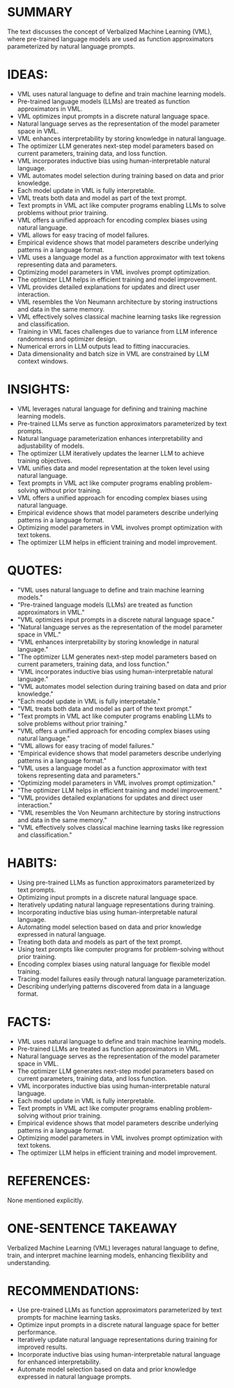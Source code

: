 # SUMMARY
The text discusses the concept of Verbalized Machine Learning (VML), where pre-trained language models are used as function approximators parameterized by natural language prompts.

# IDEAS:
- VML uses natural language to define and train machine learning models.
- Pre-trained language models (LLMs) are treated as function approximators in VML.
- VML optimizes input prompts in a discrete natural language space.
- Natural language serves as the representation of the model parameter space in VML.
- VML enhances interpretability by storing knowledge in natural language.
- The optimizer LLM generates next-step model parameters based on current parameters, training data, and loss function.
- VML incorporates inductive bias using human-interpretable natural language.
- VML automates model selection during training based on data and prior knowledge.
- Each model update in VML is fully interpretable.
- VML treats both data and model as part of the text prompt.
- Text prompts in VML act like computer programs enabling LLMs to solve problems without prior training.
- VML offers a unified approach for encoding complex biases using natural language.
- VML allows for easy tracing of model failures.
- Empirical evidence shows that model parameters describe underlying patterns in a language format.
- VML uses a language model as a function approximator with text tokens representing data and parameters.
- Optimizing model parameters in VML involves prompt optimization.
- The optimizer LLM helps in efficient training and model improvement.
- VML provides detailed explanations for updates and direct user interaction.
- VML resembles the Von Neumann architecture by storing instructions and data in the same memory.
- VML effectively solves classical machine learning tasks like regression and classification.
- Training in VML faces challenges due to variance from LLM inference randomness and optimizer design.
- Numerical errors in LLM outputs lead to fitting inaccuracies.
- Data dimensionality and batch size in VML are constrained by LLM context windows.

# INSIGHTS:
- VML leverages natural language for defining and training machine learning models.
- Pre-trained LLMs serve as function approximators parameterized by text prompts.
- Natural language parameterization enhances interpretability and adjustability of models.
- The optimizer LLM iteratively updates the learner LLM to achieve training objectives.
- VML unifies data and model representation at the token level using natural language.
- Text prompts in VML act like computer programs enabling problem-solving without prior training.
- VML offers a unified approach for encoding complex biases using natural language.
- Empirical evidence shows that model parameters describe underlying patterns in a language format.
- Optimizing model parameters in VML involves prompt optimization with text tokens.
- The optimizer LLM helps in efficient training and model improvement.

# QUOTES:
- "VML uses natural language to define and train machine learning models."
- "Pre-trained language models (LLMs) are treated as function approximators in VML."
- "VML optimizes input prompts in a discrete natural language space."
- "Natural language serves as the representation of the model parameter space in VML."
- "VML enhances interpretability by storing knowledge in natural language."
- "The optimizer LLM generates next-step model parameters based on current parameters, training data, and loss function."
- "VML incorporates inductive bias using human-interpretable natural language."
- "VML automates model selection during training based on data and prior knowledge."
- "Each model update in VML is fully interpretable."
- "VML treats both data and model as part of the text prompt."
- "Text prompts in VML act like computer programs enabling LLMs to solve problems without prior training."
- "VML offers a unified approach for encoding complex biases using natural language."
- "VML allows for easy tracing of model failures."
- "Empirical evidence shows that model parameters describe underlying patterns in a language format."
- "VML uses a language model as a function approximator with text tokens representing data and parameters."
- "Optimizing model parameters in VML involves prompt optimization."
- "The optimizer LLM helps in efficient training and model improvement."
- "VML provides detailed explanations for updates and direct user interaction."
- "VML resembles the Von Neumann architecture by storing instructions and data in the same memory."
- "VML effectively solves classical machine learning tasks like regression and classification."

# HABITS:
- Using pre-trained LLMs as function approximators parameterized by text prompts.
- Optimizing input prompts in a discrete natural language space.
- Iteratively updating natural language representations during training.
- Incorporating inductive bias using human-interpretable natural language.
- Automating model selection based on data and prior knowledge expressed in natural language.
- Treating both data and models as part of the text prompt.
- Using text prompts like computer programs for problem-solving without prior training.
- Encoding complex biases using natural language for flexible model training.
- Tracing model failures easily through natural language parameterization.
- Describing underlying patterns discovered from data in a language format.

# FACTS:
- VML uses natural language to define and train machine learning models.
- Pre-trained LLMs are treated as function approximators in VML.
- Natural language serves as the representation of the model parameter space in VML.
- The optimizer LLM generates next-step model parameters based on current parameters, training data, and loss function.
- VML incorporates inductive bias using human-interpretable natural language.
- Each model update in VML is fully interpretable.
- Text prompts in VML act like computer programs enabling problem-solving without prior training.
- Empirical evidence shows that model parameters describe underlying patterns in a language format.
- Optimizing model parameters in VML involves prompt optimization with text tokens.
- The optimizer LLM helps in efficient training and model improvement.

# REFERENCES:
None mentioned explicitly.

# ONE-SENTENCE TAKEAWAY
Verbalized Machine Learning (VML) leverages natural language to define, train, and interpret machine learning models, enhancing flexibility and understanding.

# RECOMMENDATIONS:
- Use pre-trained LLMs as function approximators parameterized by text prompts for machine learning tasks.
- Optimize input prompts in a discrete natural language space for better performance.
- Iteratively update natural language representations during training for improved results.
- Incorporate inductive bias using human-interpretable natural language for enhanced interpretability.
- Automate model selection based on data and prior knowledge expressed in natural language prompts.